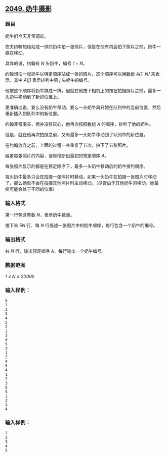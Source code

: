 ## [2049. 奶牛摄影](https://www.acwing.com/problem/content/2051/)

### 题目

奶牛们今天非常调皮。

农夫约翰想给站成一排的奶牛拍一张照片，但是在他有机会拍下照片之前，奶牛一直在移动。

具体的说，约翰有 *N* 头奶牛，编号 *1 ~ N*。

约翰想拍一张奶牛以特定顺序站成一排的照片，这个顺序可以用数组 *A[1..N]* 来表示，其中 *A[j]* 表示排列中第 *j* 头奶牛的编号。

他按这个顺序将奶牛排成一排，但就在他按下相机上的按钮拍摄照片之前，最多一头奶牛移动到了新的位置上。

更准确地说，要么没有奶牛移动，要么一头奶牛离开她在队列中的当前位置，然后重新插入到队列中的新位置。

约翰非常沮丧，但并没有灰心，他再次按照数组 *A* 的顺序，排列了他的奶牛。

但是，就在他再次拍照之前，又有最多一头奶牛移动到了队列中的新位置。

在约翰放弃之前，上面的过程一共重复了五次，拍下了五张照片。

给定每张照片的内容，请你推断出最初的预定顺序 *A*。

每张照片显示的都是在预定顺序下，最多一头奶牛移动后的奶牛排列顺序。

每头奶牛最多只会在拍摄一张照片时移动，如果一头奶牛在拍摄一张照片时移动了，那么她就不会在拍摄其他照片时主动移动。（尽管由于其他奶牛的移动，她最终可能会处于不同的位置）

### 输入格式

第一行包含整数 *N*，表示奶牛数量。

接下来 *5N* 行，每 *N* 行描述一张照片中的奶牛顺序，每行包含一个奶牛的编号。

### 输出格式

共 *N* 行，输出预定顺序 *A*，每行输出一个奶牛编号。

### 数据范围

*1 ≤ N ≤ 20000*

### 输入样例：

```
5
1
2
3
4
5
2
1
3
4
5
3
1
2
4
5
4
1
2
3
5
5
1
2
3
4
```

### 输入样例：

```
1
2
3
4
5
```
